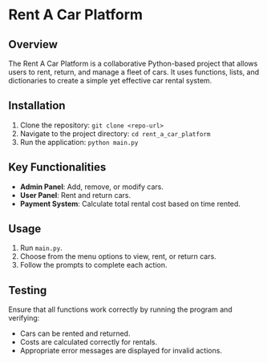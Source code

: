 # Rent A Car Platform

## Overview
The Rent A Car Platform is a collaborative Python-based project that allows users to rent, return, and manage a fleet of cars. It uses functions, lists, and dictionaries to create a simple yet effective car rental system.

## Installation
1. Clone the repository: `git clone <repo-url>`
2. Navigate to the project directory: `cd rent_a_car_platform`
3. Run the application: `python main.py`

## Key Functionalities
- **Admin Panel**: Add, remove, or modify cars.
- **User Panel**: Rent and return cars.
- **Payment System**: Calculate total rental cost based on time rented.

## Usage
1. Run `main.py`.
2. Choose from the menu options to view, rent, or return cars.
3. Follow the prompts to complete each action.

## Testing
Ensure that all functions work correctly by running the program and verifying:
- Cars can be rented and returned.
- Costs are calculated correctly for rentals.
- Appropriate error messages are displayed for invalid actions.
